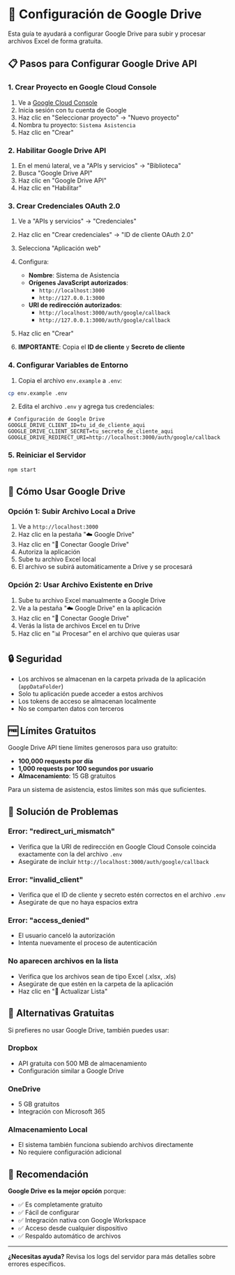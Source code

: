 # 🔧 Configuración de Google Drive

Esta guía te ayudará a configurar Google Drive para subir y procesar archivos Excel de forma gratuita.

## 📋 Pasos para Configurar Google Drive API

### 1. Crear Proyecto en Google Cloud Console

1. Ve a [Google Cloud Console](https://console.cloud.google.com/)
2. Inicia sesión con tu cuenta de Google
3. Haz clic en "Seleccionar proyecto" → "Nuevo proyecto"
4. Nombra tu proyecto: `Sistema Asistencia`
5. Haz clic en "Crear"

### 2. Habilitar Google Drive API

1. En el menú lateral, ve a "APIs y servicios" → "Biblioteca"
2. Busca "Google Drive API"
3. Haz clic en "Google Drive API"
4. Haz clic en "Habilitar"

### 3. Crear Credenciales OAuth 2.0

1. Ve a "APIs y servicios" → "Credenciales"
2. Haz clic en "Crear credenciales" → "ID de cliente OAuth 2.0"
3. Selecciona "Aplicación web"
4. Configura:
   - **Nombre**: Sistema de Asistencia
   - **Orígenes JavaScript autorizados**: 
     - `http://localhost:3000`
     - `http://127.0.0.1:3000`
   - **URI de redirección autorizados**:
     - `http://localhost:3000/auth/google/callback`
     - `http://127.0.0.1:3000/auth/google/callback`

5. Haz clic en "Crear"
6. **IMPORTANTE**: Copia el **ID de cliente** y **Secreto de cliente**

### 4. Configurar Variables de Entorno

1. Copia el archivo `env.example` a `.env`:
```bash
cp env.example .env
```

2. Edita el archivo `.env` y agrega tus credenciales:
```env
# Configuración de Google Drive
GOOGLE_DRIVE_CLIENT_ID=tu_id_de_cliente_aqui
GOOGLE_DRIVE_CLIENT_SECRET=tu_secreto_de_cliente_aqui
GOOGLE_DRIVE_REDIRECT_URI=http://localhost:3000/auth/google/callback
```

### 5. Reiniciar el Servidor

```bash
npm start
```

## 🚀 Cómo Usar Google Drive

### Opción 1: Subir Archivo Local a Drive
1. Ve a `http://localhost:3000`
2. Haz clic en la pestaña "☁️ Google Drive"
3. Haz clic en "🔗 Conectar Google Drive"
4. Autoriza la aplicación
5. Sube tu archivo Excel local
6. El archivo se subirá automáticamente a Drive y se procesará

### Opción 2: Usar Archivo Existente en Drive
1. Sube tu archivo Excel manualmente a Google Drive
2. Ve a la pestaña "☁️ Google Drive" en la aplicación
3. Haz clic en "🔗 Conectar Google Drive"
4. Verás la lista de archivos Excel en tu Drive
5. Haz clic en "📊 Procesar" en el archivo que quieras usar

## 🔒 Seguridad

- Los archivos se almacenan en la carpeta privada de la aplicación (`appDataFolder`)
- Solo tu aplicación puede acceder a estos archivos
- Los tokens de acceso se almacenan localmente
- No se comparten datos con terceros

## 🆓 Límites Gratuitos

Google Drive API tiene límites generosos para uso gratuito:
- **100,000 requests por día**
- **1,000 requests por 100 segundos por usuario**
- **Almacenamiento**: 15 GB gratuitos

Para un sistema de asistencia, estos límites son más que suficientes.

## 🔧 Solución de Problemas

### Error: "redirect_uri_mismatch"
- Verifica que la URI de redirección en Google Cloud Console coincida exactamente con la del archivo `.env`
- Asegúrate de incluir `http://localhost:3000/auth/google/callback`

### Error: "invalid_client"
- Verifica que el ID de cliente y secreto estén correctos en el archivo `.env`
- Asegúrate de que no haya espacios extra

### Error: "access_denied"
- El usuario canceló la autorización
- Intenta nuevamente el proceso de autenticación

### No aparecen archivos en la lista
- Verifica que los archivos sean de tipo Excel (.xlsx, .xls)
- Asegúrate de que estén en la carpeta de la aplicación
- Haz clic en "🔄 Actualizar Lista"

## 📱 Alternativas Gratuitas

Si prefieres no usar Google Drive, también puedes usar:

### Dropbox
- API gratuita con 500 MB de almacenamiento
- Configuración similar a Google Drive

### OneDrive
- 5 GB gratuitos
- Integración con Microsoft 365

### Almacenamiento Local
- El sistema también funciona subiendo archivos directamente
- No requiere configuración adicional

## 🎯 Recomendación

**Google Drive es la mejor opción** porque:
- ✅ Es completamente gratuito
- ✅ Fácil de configurar
- ✅ Integración nativa con Google Workspace
- ✅ Acceso desde cualquier dispositivo
- ✅ Respaldo automático de archivos

---

**¿Necesitas ayuda?** Revisa los logs del servidor para más detalles sobre errores específicos.
